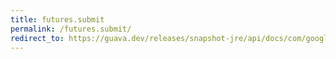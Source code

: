 ```yaml
---
title: futures.submit
permalink: /futures.submit/
redirect_to: https://guava.dev/releases/snapshot-jre/api/docs/com/google/common/util/concurrent/Futures.html#submit-java.lang.Runnable-java.util.concurrent.Executor-
---
```


